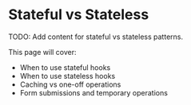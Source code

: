 # Stateful vs Stateless

TODO: Add content for stateful vs stateless patterns.

This page will cover:
- When to use stateful hooks
- When to use stateless hooks
- Caching vs one-off operations
- Form submissions and temporary operations